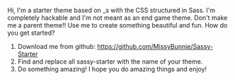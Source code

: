 Hi,
I'm a starter theme based on _s with the CSS structured in Sass. I'm completely hackable and I'm not meant as an end game theme.  Don't make me a parent theme!! Use me to create something beautiful and fun.
How do you get started?
1. Download me from github:
https://github.com/MissyBunnie/Sassy-Starter
2. Find and replace all sassy-starter with the name of your theme.
3. Do something amazing!
I hope you do amazing things and enjoy!